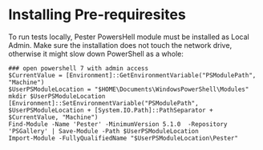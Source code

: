 	
# Installing Pre-requiresites
To run tests locally, Pester PowersHell module must be installed as Local Admin. 
Make sure the installation does not touch the network drive, otherwise it might slow down PowerShell as a whole:
```
### open powershell 7 with admin access
$CurrentValue = [Environment]::GetEnvironmentVariable("PSModulePath", "Machine")
$UserPSModuleLocation = "$HOME\Documents\WindowsPowerShell\Modules"
mkdir $UserPSModuleLocation
[Environment]::SetEnvironmentVariable("PSModulePath", $UserPSModuleLocation + [System.IO.Path]::PathSeparator + $CurrentValue, "Machine")
Find-Module -Name 'Pester' -MinimumVersion 5.1.0  -Repository 'PSGallery' | Save-Module -Path $UserPSModuleLocation
Import-Module -FullyQualifiedName "$UserPSModuleLocation\Pester"
```
